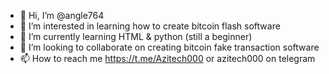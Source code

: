 - 👋 Hi, I’m @angle764
- 👀 I’m interested in learning how to create bitcoin flash software 
- 🌱 I’m currently learning HTML & python (still a beginner)
- 💞️ I’m looking to collaborate on creating bitcoin fake transaction software 
- 📫 How to reach me https://t.me/Azitech000 or azitech000 on telegram 

<!---
angle764/angle764 is a ✨ special ✨ repository because its `README.md` (this file) appears on your GitHub profile.
You can click the Preview link to take a look at your changes.
--->
